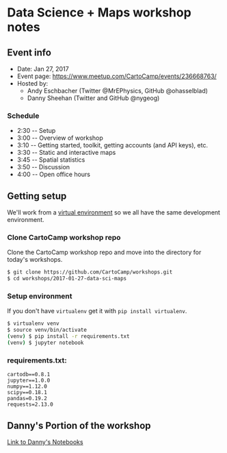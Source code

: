 # Data Science + Maps workshop notes

## Event info

*   Date: Jan 27, 2017
*   Event page: <https://www.meetup.com/CartoCamp/events/236668763/>
*   Hosted by:
    *   Andy Eschbacher (Twitter @MrEPhysics, GitHub @ohasselblad)
    *   Danny Sheehan (Twitter and GitHub @nygeog)

### Schedule

*   2:30 -- Setup
*   3:00 -- Overview of workshop
*   3:10 -- Getting started, toolkit, getting accounts (and API keys), etc.
*   3:30 -- Static and interactive maps
*   3:45 -- Spatial statistics
*   3:50 -- Discussion
*   4:00 -- Open office hours

## Getting setup

We'll work from a [virtual environment](http://docs.python-guide.org/en/latest/dev/virtualenvs/) so we all have the same development environment.

### Clone CartoCamp workshop repo

Clone the CartoCamp workshop repo and move into the directory for today's workshops.

```bash
$ git clone https://github.com/CartoCamp/workshops.git
$ cd workshops/2017-01-27-data-sci-maps
```

### Setup environment

If you don't have `virtualenv` get it with `pip install virtualenv`.

```bash
$ virtualenv venv
$ source venv/bin/activate
(venv) $ pip install -r requirements.txt
(venv) $ jupyter notebook
```

### requirements.txt:

```text
cartodb==0.8.1
jupyter==1.0.0
numpy==1.12.0
scipy==0.18.1
pandas=0.19.2
requests=2.13.0
```

## Danny's Portion of the workshop
[Link to Danny's Notebooks](https://github.com/CartoDB/cartocamp/tree/master/20170127)
